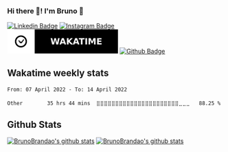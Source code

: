 ### Hi there 👋! I'm Bruno 👋 
[![Linkedin Badge](https://img.shields.io/badge/-LinkedIn-blue?style=for-the-badge&logo=Linkedin&logoColor=white&link=https://www.linkedin.com/in/bruno-brandao-808b4473/)](https://www.linkedin.com/in/bruno-brandao-808b4473)
[![Instagram Badge](https://img.shields.io/badge/-Instagram-C13584?style=for-the-badge&labelColor=C13584&logo=instagram&logoColor=white&link=https://www.instagram.com/bruno.eduardosb/)](https://www.instagram.com/bruno.eduardosb/)
[![Wakatime Badge](https://raw.githubusercontent.com/bruno-brandao/bruno-brandao/master/wakatime-badge.svg)](https://wakatime.com/@7886ec48-355c-4f8f-963f-66ab9a594a25) 
[![Github Badge](https://img.shields.io/badge/-Github-black?style=for-the-badge&logo=github&logoColor=white&link=https://github.com/bruno-brandao/)](https://github.com/bruno-brandao) 
<!--
**bruno-brandao/bruno-brandao** is a ✨ _special_ ✨ repository because its `README.md` (this file) appears on your GitHub profile.

Here are some ideas to get you started:

- 🔭 I’m currently working on ...
- 🌱 I’m currently learning ...
- 👯 I’m looking to collaborate on ...
- 🤔 I’m looking for help with ...
- 💬 Ask me about ...
- 📫 How to reach me: ...
- 😄 Pronouns: ...
- ⚡ Fun fact: ...
-->

## Wakatime weekly stats 
<!--START_SECTION:waka-->

```text
From: 07 April 2022 - To: 14 April 2022

Other        35 hrs 44 mins  ⣿⣿⣿⣿⣿⣿⣿⣿⣿⣿⣿⣿⣿⣿⣿⣿⣿⣿⣿⣿⣿⣿⣀⣀⣀   88.25 %
```

<!--END_SECTION:waka-->

## Github Stats 

[![BrunoBrandao's github stats](https://github-readme-stats.vercel.app/api?username=bruno-brandao&include_all_commits=true&count_private=true&show_icons=true&theme=dark)](https://github.com/bruno-brandao) [![BrunoBrandao's github stats](https://github-readme-stats.vercel.app/api/top-langs?username=bruno-brandao&include_all_commits=true&count_private=true&show_icons=true&theme=dark&layout=compact)](https://github.com/bruno-brandao)
